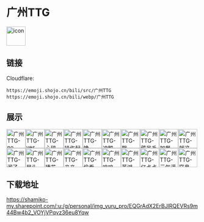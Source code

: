 # 广州TTG
<img src="https://emoji.shojo.cn/bili/src/广州TTG/icon.png" width="50" height="50" alt="icon">

## 链接
Cloudflare:
```
https://emoji.shojo.cn/bili/src/广州TTG
https://emoji.shojo.cn/bili/webp/广州TTG
```
## 展示
<img src="https://emoji.shojo.cn/bili/src/广州TTG/广州TTG-no.png" width="50" height="50" alt="广州TTG-no"><img src="https://emoji.shojo.cn/bili/src/广州TTG/广州TTG-yes.png" width="50" height="50" alt="广州TTG-yes"><img src="https://emoji.shojo.cn/bili/src/广州TTG/广州TTG-心碎.png" width="50" height="50" alt="广州TTG-心碎"><img src="https://emoji.shojo.cn/bili/src/广州TTG/广州TTG-操作起来.png" width="50" height="50" alt="广州TTG-操作起来"><img src="https://emoji.shojo.cn/bili/src/广州TTG/广州TTG-馋.png" width="50" height="50" alt="广州TTG-馋"><img src="https://emoji.shojo.cn/bili/src/广州TTG/广州TTG-冲鸭.png" width="50" height="50" alt="广州TTG-冲鸭"><img src="https://emoji.shojo.cn/bili/src/广州TTG/广州TTG-戳.png" width="50" height="50" alt="广州TTG-戳"><img src="https://emoji.shojo.cn/bili/src/广州TTG/广州TTG-薅呆毛.png" width="50" height="50" alt="广州TTG-薅呆毛"><img src="https://emoji.shojo.cn/bili/src/广州TTG/广州TTG-加餐.png" width="50" height="50" alt="广州TTG-加餐"><img src="https://emoji.shojo.cn/bili/src/广州TTG/广州TTG-就这.png" width="50" height="50" alt="广州TTG-就这"><img src="https://emoji.shojo.cn/bili/src/广州TTG/广州TTG-溜了.png" width="50" height="50" alt="广州TTG-溜了"><img src="https://emoji.shojo.cn/bili/src/广州TTG/广州TTG-冒头.png" width="50" height="50" alt="广州TTG-冒头"><img src="https://emoji.shojo.cn/bili/src/广州TTG/广州TTG-捧花.png" width="50" height="50" alt="广州TTG-捧花"><img src="https://emoji.shojo.cn/bili/src/广州TTG/广州TTG-亲亲.png" width="50" height="50" alt="广州TTG-亲亲"><img src="https://emoji.shojo.cn/bili/src/广州TTG/广州TTG-偷看.png" width="50" height="50" alt="广州TTG-偷看"><img src="https://emoji.shojo.cn/bili/src/广州TTG/广州TTG-呜呜.png" width="50" height="50" alt="广州TTG-呜呜"><img src="https://emoji.shojo.cn/bili/src/广州TTG/广州TTG-芜湖.png" width="50" height="50" alt="广州TTG-芜湖"><img src="https://emoji.shojo.cn/bili/src/广州TTG/广州TTG-亿点点.png" width="50" height="50" alt="广州TTG-亿点点"><img src="https://emoji.shojo.cn/bili/src/广州TTG/广州TTG-元气满满.png" width="50" height="50" alt="广州TTG-元气满满"><img src="https://emoji.shojo.cn/bili/src/广州TTG/广州TTG-窒息.png" width="50" height="50" alt="广州TTG-窒息">

## 下载地址

https://shamiko-my.sharepoint.com/:u:/g/personal/img_yuru_pro/EQGrAdX2ErBJlRQEVRs9m44Bw4b2_VOYjVPqvz36eu8Yqw